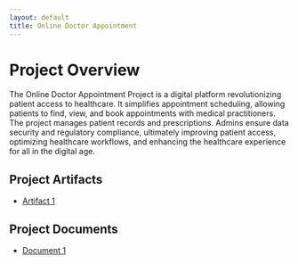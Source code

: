 ```yaml
---
layout: default
title: Online Doctor Appointment
---
```


  
# Project Overview
The Online Doctor Appointment Project is a digital platform revolutionizing patient access to healthcare. It simplifies appointment scheduling, allowing patients to find, view, and book appointments with medical practitioners. The project manages patient records and prescriptions. Admins ensure data security and regulatory compliance, ultimately improving patient access, optimizing healthcare workflows, and enhancing the healthcare experience for all in the digital age.

## Project Artifacts

- [Artifact 1](meetings/GVSU-CIS641-TEAM-ACS-2023-09-26.docx)

## Project Documents

- [Document 1](docs/TeamACS_project_proposal.docx)

